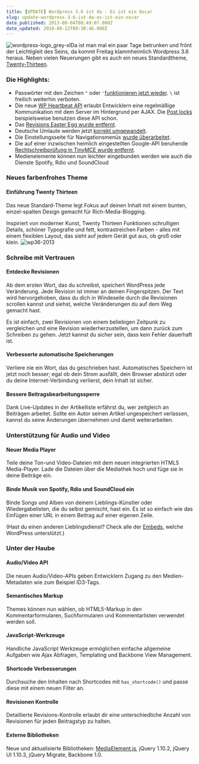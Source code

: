 ```yaml
---
title: [UPDATE] Wordpress 3.6 ist da - Es ist ein Oscar
slug: update-wordpress-3-6-ist-da-es-ist-ein-oscar
date_published: 2013-08-04T08:49:07.000Z
date_updated: 2018-08-22T09:38:46.000Z
---
```


![wordpress-logo_grey-xl](//picdump.thafaker.de/2010/09/wordpress-logo_grey-xl-150x150.png)Da ist man mal ein paar Tage betrunken und frönt der Leichtigleit des Seins, da kommt Freitag klammheimlich Wordpress 3.6 heraus. Neben vielen Neuerungen gibt es auch ein neues Standardtheme, [Twenty-Thirteen](http://core.trac.wordpress.org/ticket/23504).

### Die Highlights:

- Passwörter mit den Zeichen `"` oder `'`[funktionieren jetzt wieder](http://core.trac.wordpress.org/ticket/24367). `\` ist freilich weiterhin verboten.
- Die neue [WP Heartbeat API](http://core.trac.wordpress.org/ticket/23216) erlaubt Entwicklern eine regelmäßige Kommunikation mit dem Server im Hintergrund per AJAX. Die [Post locks](http://core.trac.wordpress.org/ticket/23697) beispielsweise benutzen diese API schon.
- Das [Revisions Easter Egg wurde entfernt](http://core.trac.wordpress.org/ticket/24852).
- Deutsche Umlaute werden jetzt [korrekt umgewandelt](http://core.trac.wordpress.org/ticket/3782).
- Die Einstellungsseite für Navigationsmenüs [wurde überarbeitet](http://core.trac.wordpress.org/ticket/23119).
- Die auf einer inzwischen heimlich eingestellten Google-API beruhende [Rechtschreibprüfung in TinyMCE wurde entfernt](http://core.trac.wordpress.org/ticket/24789).
- Medienelemente können nun leichter eingebunden werden wie auch die Dienste Spotify, Rdio und SoundCloud

### Neues farbenfrohes Theme

#### Einführung Twenty Thirteen

Das neue Standard-Theme legt Fokus auf deinen Inhalt mit einem bunten, einzel-spalten Design gemacht für Rich-Media-Blogging.

Inspiriert von moderner Kunst, Twenty Thirteen Funktionen schrulligen Details, schöner Typografie und fett, kontrastreichen Farben - alles mit einem flexiblen Layout, das sieht auf jedem Gerät gut aus, ob groß oder klein.
![wp36-2013](//picdump.thafaker.de/2013/08/wp36-2013-580x265.png)

### Schreibe mit Vertrauen

#### Entdecke Revisionen

Ab dem ersten Wort, das du schreibst, speichert WordPress jede Veränderung. Jede Revision ist immer an deinen Fingerspitzen. Der Text wird hervorgehoben, dass du dich in Windeseile durch die Revisionen scrollen kannst und siehst, welche Veränderungen du auf dem Weg gemacht hast.

Es ist einfach, zwei Revisionen von einem beliebigen Zeitpunk zu vergleichen und eine Revision wiederherzustellen, um dann zurück zum Schreiben zu gehen. Jetzt kannst du sicher sein, dass kein Fehler dauerhaft ist.

#### Verbesserte automatische Speicherungen

Verliere nie ein Wort, das du geschrieben hast. Automatisches Speichern ist jetzt noch besser; egal ob dein Strom ausfällt, dein Browser abstürzt oder du deine Internet-Verbindung verlierst, dein Inhalt ist sicher.

#### Bessere Beitragsbearbeitungssperre

Dank Live-Updates in der Artikelliste erfährst du, wer zeitgleich an Beiträgen arbeitet. Sollte ein Autor seinen Artikel ungespeichert verlassen, kannst du seine Änderungen übernehmen und damit weiterarbeiten.

### Unterstützung für Audio und Video

#### Neuer Media Player

Teile deine Ton-und Video-Dateien mit dem neuen integrierten HTML5 Media-Player. Lade die Dateien über die Mediathek hoch und füge sie in deine Beiträge ein.

#### Binde Musik von Spotify, Rdio und SoundCloud ein

Binde Songs und Alben von deinem Lieblings-Künstler oder Wiedergabelisten, die du selbst gemischt, hast ein. Es ist so einfach wie das Einfügen einer URL in einem Beitrag auf einer eigenen Zeile.

(Hast du einen anderen Lieblingsdienst? Check alle der [Embeds](http://codex.wordpress.org/Embeds), welche WordPress unterstützt.)

### Unter der Haube

#### Audio/Video API

Die neuen Audio/Video-APIs geben Entwicklern Zugang zu den Medien-Metadaten wie zum Beispiel ID3-Tags.

#### Semantisches Markup

Themes können nun wählen, ob HTML5-Markup in den Kommentarformularen, Suchformularen und Kommentarlisten verwendet werden soll.

#### JavaScript-Werkzeuge

Handliche JavaScript Werkzeuge ermöglichen einfache allgemeine Aufgaben wie Ajax Abfragen, Templating und Backbone View Management.

#### Shortcode Verbesserungen

Durchsuche den Inhalten nach Shortcodes mit `has_shortcode()` und passe diese mit einem neuen Filter an.

#### Revisionen Kontrolle

Detaillierte Revisions-Kontrolle erlaubt dir eine unterschiedliche Anzahl von Revisionen für jeden Beitragstyp zu halten.

#### Externe Bibliotheken

Neue und aktualisierte Bibliotheken: [MediaElement.js](http://mediaelementjs.com/), jQuery 1.10.2, jQuery UI 1.10.3, jQuery Migrate, Backbone 1.0.

 
